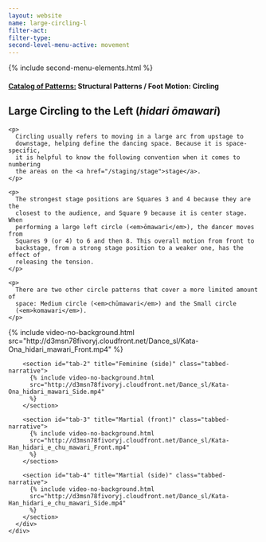 ```yaml
---
layout: website
name: large-circling-l
filter-act:
filter-type:
second-level-menu-active: movement
---
```


{% include second-menu-elements.html %}

<main class="page-content">
  <div class="text-container">
    <h4>
      <a href="/movement/">Catalog of Patterns:</a> Structural Patterns / Foot
      Motion: Circling
    </h4>
    <h2>Large Circling to the Left (<em>hidari ōmawari</em>)</h2>

    <p>
      Circling usually refers to moving in a large arc from upstage to
      downstage, helping define the dancing space. Because it is space-specific,
      it is helpful to know the following convention when it comes to numbering
      the areas on the <a href="/staging/stage">stage</a>.
    </p>

    <p>
      The strongest stage positions are Squares 3 and 4 because they are the
      closest to the audience, and Square 9 because it is center stage. When
      performing a large left circle (<em>ōmawari</em>), the dancer moves from
      Squares 9 (or 4) to 6 and then 8. This overall motion from front to
      backstage, from a strong stage position to a weaker one, has the effect of
      releasing the tension.
    </p>

    <p>
      There are two other circle patterns that cover a more limited amount of
      space: Medium circle (<em>chūmawari</em>) and the Small circle
      (<em>komawari</em>).
    </p>
  </div>

  <div class="tabs-container">
    <div class="tabs-container__links">
      <div class="wrapper">
        <div id="tabs"></div>
      </div>
    </div>
    <div class="tabs-container__content">
      <div class="wrapper">
        <section id="tab-1" title="Feminine (front)" class="tabbed-narrative">
          {% include video-no-background.html
          src="http://d3msn78fivoryj.cloudfront.net/Dance_sl/Kata-Ona_hidari_mawari_Front.mp4"
          %}
        </section>

        <section id="tab-2" title="Feminine (side)" class="tabbed-narrative">
          {% include video-no-background.html
          src="http://d3msn78fivoryj.cloudfront.net/Dance_sl/Kata-Ona_hidari_mawari_Side.mp4"
          %}
        </section>

        <section id="tab-3" title="Martial (front)" class="tabbed-narrative">
          {% include video-no-background.html
          src="http://d3msn78fivoryj.cloudfront.net/Dance_sl/Kata-Han_hidari_e_chu_mawari_Front.mp4"
          %}
        </section>

        <section id="tab-4" title="Martial (side)" class="tabbed-narrative">
          {% include video-no-background.html
          src="http://d3msn78fivoryj.cloudfront.net/Dance_sl/Kata-Han_hidari_e_chu_mawari_Side.mp4"
          %}
        </section>
      </div>
    </div>
  </div>
</main>
